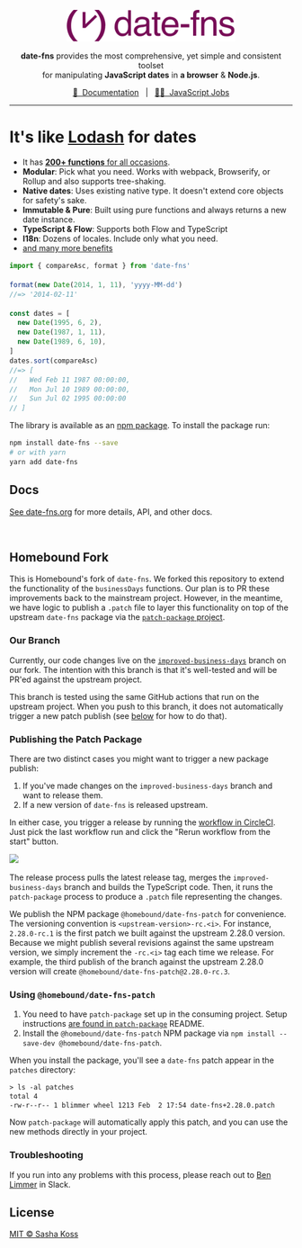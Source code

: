 <p align="center">
  <a href="https://date-fns.org/">
    <img alt="date-fns" title="date-fns" src="https://raw.githubusercontent.com/date-fns/date-fns/master/docs/logotype.svg" width="300" />
  </a>
</p>

<p align="center">
  <b>date-fns</b> provides the most comprehensive, yet simple and consistent toolset
  <br>
  for manipulating <b>JavaScript dates</b> in <b>a browser</b> & <b>Node.js</b>.</b>
</p>

<div align="center">

[📖&nbsp; Documentation](https://date-fns.org/docs/Getting-Started/)&nbsp;&nbsp;&nbsp;|&nbsp;&nbsp;&nbsp;[🧑‍💻&nbsp; JavaScript Jobs](https://jobs.date-fns.org/)

</div>

<hr>

# It's like [Lodash](https://lodash.com) for dates

- It has [**200+ functions** for all occasions](https://date-fns.org/docs/Getting-Started/).
- **Modular**: Pick what you need. Works with webpack, Browserify, or Rollup and also supports tree-shaking.
- **Native dates**: Uses existing native type. It doesn't extend core objects for safety's sake.
- **Immutable & Pure**: Built using pure functions and always returns a new date instance.
- **TypeScript & Flow**: Supports both Flow and TypeScript
- **I18n**: Dozens of locales. Include only what you need.
- [and many more benefits](https://date-fns.org/)

```js
import { compareAsc, format } from 'date-fns'

format(new Date(2014, 1, 11), 'yyyy-MM-dd')
//=> '2014-02-11'

const dates = [
  new Date(1995, 6, 2),
  new Date(1987, 1, 11),
  new Date(1989, 6, 10),
]
dates.sort(compareAsc)
//=> [
//   Wed Feb 11 1987 00:00:00,
//   Mon Jul 10 1989 00:00:00,
//   Sun Jul 02 1995 00:00:00
// ]
```

The library is available as an [npm package](https://www.npmjs.com/package/date-fns).
To install the package run:

```bash
npm install date-fns --save
# or with yarn
yarn add date-fns
```

## Docs

[See date-fns.org](https://date-fns.org/) for more details, API,
and other docs.

<br />
<!-- END OF README-JOB SECTION -->

## Homebound Fork

This is Homebound's fork of `date-fns`. We forked this repository to extend the functionality of the `businessDays`
functions. Our plan is to PR these improvements back to the mainstream project. However, in the meantime, we have
logic to publish a `.patch` file to layer this functionality on top of the upstream `date-fns` package via the
[`patch-package` project](https://github.com/ds300/patch-package).

### Our Branch

Currently, our code changes live on the [`improved-business-days`](https://github.com/homebound-team/date-fns/tree/improved-business-days)
branch on our fork. The intention with this branch is that it's well-tested and will be PR'ed against the upstream
project.

This branch is tested using the same GitHub actions that run on the upstream project. When you push to this branch, it
does not automatically trigger a new patch publish (see [below](#publishing-the-patch-package) for how to do that).

### Publishing the Patch Package


There are two distinct cases you might want to trigger a new package publish:

1. If you've made changes on the `improved-business-days` branch and want to release them.
1. If a new version of `date-fns` is released upstream.

In either case, you trigger a release by running the [workflow in CircleCI](https://app.circleci.com/pipelines/github/homebound-team/date-fns?branch=homebound-patch-publish&filter=all). Just pick the last workflow run and click the "Rerun workflow from the start" button.

![](https://imgur.com/XFnUtNc)

The release process pulls the latest release tag, merges the `improved-business-days` branch and builds the TypeScript
code. Then, it runs the `patch-package` process to produce a `.patch` file representing the changes.

We publish the NPM package `@homebound/date-fns-patch` for convenience. The versioning convention is
`<upstream-version>-rc.<i>`. For instance, `2.28.0-rc.1` is the first patch we built against the upstream 2.28.0 version.
Because we might publish several revisions against the same upstream version, we simply increment the `-rc.<i>` tag each
time we release. For example, the third publish of the branch against the upstream 2.28.0 version will create
`@homebound/date-fns-patch@2.28.0-rc.3`.

### Using `@homebound/date-fns-patch`

1. You need to have `patch-package` set up in the consuming project. Setup instructions
  [are found in `patch-package`](https://github.com/ds300/patch-package) README.
1. Install the `@homebound/date-fns-patch` NPM package via `npm install --save-dev @homebound/date-fns-patch`.

When you install the package, you'll see a `date-fns` patch appear in the `patches` directory:

```console
> ls -al patches
total 4
-rw-r--r-- 1 blimmer wheel 1213 Feb  2 17:54 date-fns+2.28.0.patch
```

Now `patch-package` will automatically apply this patch, and you can use the new methods directly in your project.

### Troubleshooting

If you run into any problems with this process, please reach out to [Ben Limmer](https://benlimmer.com/freelance) in
Slack.

## License

[MIT © Sasha Koss](https://kossnocorp.mit-license.org/)
